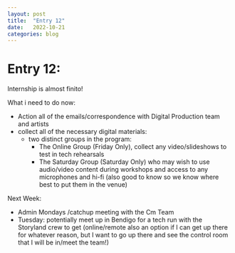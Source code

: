 ```yaml
---
layout: post
title:  "Entry 12"
date:   2022-10-21
categories: blog
---
```


#   Entry 12:

Internship is almost finito!

What i need to do now:
- Action all of the emails/correspondence with Digital Production team and artists
- collect all of the necessary digital materials:
    - two distinct groups in the program:
        - The Online Group (Friday Only), collect any video/slideshows to test in tech rehearsals
        - The Saturday Group (Saturday Only) who may wish to use audio/video content during workshops and access to any microphones and hi-fi (also good to know so we know where best to put them in the venue)

Next Week:
- Admin Mondays /catchup meeting with the Cm Team
- Tuesday: potentially meet up in Bendigo for a tech run with the Storyland crew to get (online/remote also an option if I can get up there for whatever reason, but I want to go up there and see the control room that I will be in/meet the team!)




